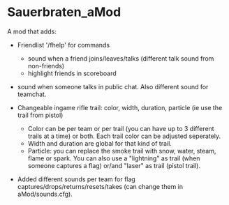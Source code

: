 Sauerbraten_aMod
================

A mod that adds:
* Friendlist '/fhelp' for commands
  * sound when a friend joins/leaves/talks (different talk sound from non-friends)
  * highlight friends in scoreboard
* sound when someone talks in public chat. Also different sound for teamchat.

* Changeable ingame rifle trail: color, width, duration, particle (ie use the trail from pistol)
  * Color can be per team or per trail (you can have up to 3 different trails at a time) or both. Each trail color can
    be adjusted seperately.
  * Width and duration are global for that kind of trail.
  * Particle: you can replace the smoke trail with snow, water, steam, flame or spark.
    You can also use a "lightning" as trail (when someone captures a flag) or/and "laser" as trail (pistol trail).
* Added different sounds per team for flag captures/drops/returns/resets/takes (can change them in aMod/sounds.cfg).
